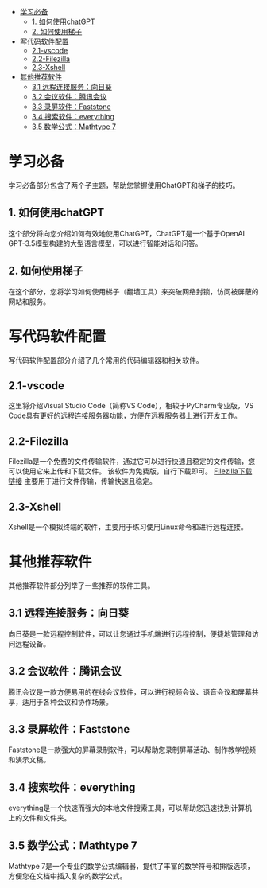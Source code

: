 <!-- 索引目录 -->
- [学习必备](#学习必备)
  - [1. 如何使用chatGPT](#1-如何使用chatgpt)
  - [2. 如何使用梯子](#2-如何使用梯子)
- [写代码软件配置](#写代码软件配置)
  - [2.1-vscode](#21-vscode)
  - [2.2-Filezilla](#22-filezilla)
  - [2.3-Xshell](#23-xshell)
- [其他推荐软件](#其他推荐软件)
  - [3.1 远程连接服务：向日葵](#31-远程连接服务向日葵)
  - [3.2 会议软件：腾讯会议](#32-会议软件腾讯会议)
  - [3.3 录屏软件：Faststone](#33-录屏软件faststone)
  - [3.4 搜索软件：everything](#34-搜索软件everything)
  - [3.5 数学公式：Mathtype 7](#35-数学公式mathtype-7)

# 学习必备

学习必备部分包含了两个子主题，帮助您掌握使用ChatGPT和梯子的技巧。

## 1. 如何使用chatGPT

这个部分将向您介绍如何有效地使用ChatGPT，ChatGPT是一个基于OpenAI GPT-3.5模型构建的大型语言模型，可以进行智能对话和问答。

## 2. 如何使用梯子

在这个部分，您将学习如何使用梯子（翻墙工具）来突破网络封锁，访问被屏蔽的网站和服务。

# 写代码软件配置

写代码软件配置部分介绍了几个常用的代码编辑器和相关软件。

## 2.1-vscode

这里将介绍Visual Studio Code（简称VS Code），相较于PyCharm专业版，VS Code具有更好的远程连接服务器功能，方便在远程服务器上进行开发工作。

## 2.2-Filezilla

Filezilla是一个免费的文件传输软件，通过它可以进行快速且稳定的文件传输，您可以使用它来上传和下载文件。
该软件为免费版，自行下载即可。
[Filezilla下载链接](https://filezilla-project.org/)
主要用于进行文件传输，传输快速且稳定。

## 2.3-Xshell

Xshell是一个模拟终端的软件，主要用于练习使用Linux命令和进行远程连接。

# 其他推荐软件

其他推荐软件部分列举了一些推荐的软件工具。

## 3.1 远程连接服务：向日葵

向日葵是一款远程控制软件，可以让您通过手机端进行远程控制，便捷地管理和访问远程设备。

## 3.2 会议软件：腾讯会议

腾讯会议是一款方便易用的在线会议软件，可以进行视频会议、语音会议和屏幕共享，适用于各种会议和协作场景。

## 3.3 录屏软件：Faststone

Faststone是一款强大的屏幕录制软件，可以帮助您录制屏幕活动、制作教学视频和演示文稿。

## 3.4 搜索软件：everything

everything是一个快速而强大的本地文件搜索工具，可以帮助您迅速找到计算机上的文件和文件夹。

## 3.5 数学公式：Mathtype 7

Mathtype 7是一个专业的数学公式编辑器，提供了丰富的数学符号和排版选项，方便您在文档中插入复杂的数学公式。

